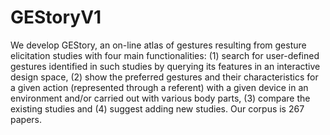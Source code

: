# GEStoryV1
We develop GEStory, an on-line atlas of gestures resulting from gesture elicitation studies with four main functionalities: (1) search for user-defined gestures identified in such studies by querying its features in an interactive design space, (2) show the preferred gestures and their characteristics for a given action (represented through a referent) with a given device  in an environment and/or carried out with various body parts, (3) compare the existing studies and (4) suggest adding new studies. Our corpus is 267 papers.
